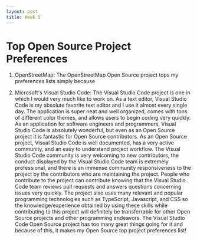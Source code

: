 ```yaml
---
layout: post
title: Week 5
---
```


# Top Open Source Project Preferences

1. OpenStreetMap:
The OpenStreetMap Open Source project tops my preferences lists simply because 




2. Microsoft's Visual Studio Code:
The Visual Studio Code project is one in which I would very much like to work on. As a text editor, Visual Studio Code is my absolute favorite text editor and I use it almost every single day. The application is super neat and well organized, comes with tons of different color themes, and allows users to begin coding very quickly. As an application for software engineers and programmers, Visual Studio Code is absolutely wonderful, but even as an Open Source project it is fantastic for Open Source contributors. As an Open Source project, Visual Studio Code is well documented, has a very active community, and an easy to understand project workflow. The Visual Studio Code community is very welcoming to new contributors, the conduct displayed by the Visual Studio Code team is extremely professional, and there is an immense community responsiveness to the project by the contributors who are maintaining the project. People who contribute to the project can contribute knowing that the Visual Studio Code team reviews pull requests and answers questions concerning issues very quickly. The project also uses many relevant and popular programming technologies such as TypeScript, Javascript, and CSS so the knowledge/experience obtained by using these skills while contributing to this project will definitely be transferrable for other Open Source projects and other programming endeavors. The Visual Studio Code Open Source project has too many great things going for it and because of this, it makes my Open Source top project preferences list!



